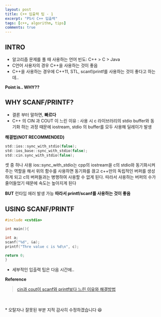 ```yaml
---
layout: post
title: C++ 입출력 팁 - 1
excerpt: "PS시 C++ 입출력"
tags: [c++, algorithm, tips]
comments: true
---
```

## INTRO

* 알고리즘 문제를 풀 때 사용하는 언어 빈도: C++ > C > Java
* C언어 사용자의 경우 C++을 사용하는 것이 좋음
* C++을 사용하는 경우에 C++11, STL, scanf/printf를 사용하는 것이 좋다고 하는데..

**Point is.. WHY??**

## WHY SCANF/PRINTF?

* 결론 부터 말하면, **빠르다**
* C++ 의 CIN 과 COUT 이 느린 이유 :  사용 시 c 라이브러리의 stdio buffer와 동기화 하는 과정 때문에 iostream, stdio 의 buffer를 모두 사용해 딜레이가 발생
	
**해결법(NOT RECOMMENDED)**
```c
std::ios::sync_with_stdio(false);
std::ios_base::sync_with_stdio(false);
std::cin.sync_with_stdio(false);
```
셋 중 하나 사용 
ios::sync_with_stdio는 cpp의 iostream을 c의 stdio와 동기화시켜주는 역할을 해서 위의 함수를 사용하면 동기화를 끊고 c++만의 독립적인 버퍼를 생성하게 되고 c의 버퍼들과는 병행하여 사용할 수 없게 된다. 따라서 사용하는 버퍼의 수가 줄어들었기 때문에 속도는 높아지게 된다

**BUT** 런타임 에러 발생 가능
**따라서 printf/scanf를 사용하는 것이 좋음**

## USING SCANF/PRINTF

```c
#include <cstdio>

int main(){

int a;
scanf("%d", &a);
printf("Thre value c is %d\n", c);

return 0;
}

```

- 세부적인 입출력 팁은 다음 시간에..

**Reference**
> [cin과 cout이 scanf와 printf보다 느린 이유와 해결방법](https://jm19.tistory.com/4)

<br>
<br>
* 오탈자나 잘못된 부분 지적 감사히 수정하겠습니다 😆
